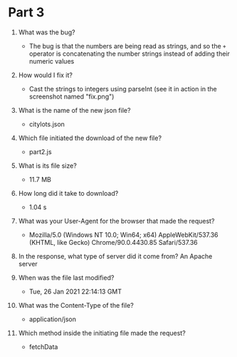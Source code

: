 # Part 3

1. What was the bug?
    - The bug is that the numbers are being read as strings, and so the `+` operator is concatenating the number strings instead of adding their numeric values
2. How would I fix it?
    - Cast the strings to integers using parseInt (see it in action in the screenshot named "fix.png")

3. What is the name of the new json file?
    - citylots.json

4. Which file initiated the download of the new file?
    - part2.js

5. What is its file size?
    - 11.7 MB

6. How long did it take to download?
    - 1.04 s

7. What was your User-Agent for the browser that made the request?
    - Mozilla/5.0 (Windows NT 10.0; Win64; x64) AppleWebKit/537.36 (KHTML, like Gecko) Chrome/90.0.4430.85 Safari/537.36

8. In the response, what type of server did it come from?
   An Apache server

9.  When was the file last modified?
    - Tue, 26 Jan 2021 22:14:13 GMT
    
10. What was the Content-Type of the file?
    - application/json

11. Which method inside the initiating file made the request?
    - fetchData

